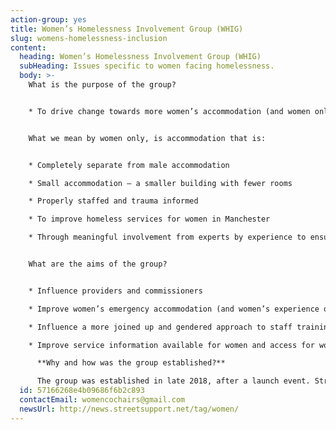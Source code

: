 ```yaml
---
action-group: yes
title: Women’s Homelessness Involvement Group (WHIG)
slug: womens-homelessness-inclusion
content:
  heading: Women’s Homelessness Involvement Group (WHIG)
  subHeading: Issues specific to women facing homelessness.
  body: >-
    What is the purpose of the group?


    * To drive change towards more women’s accommodation (and women only accommodation). 


    What we mean by women only, is accommodation that is:


    * Completely separate from male accommodation

    * Small accommodation – a smaller building with fewer rooms

    * Properly staffed and trauma informed

    * To improve homeless services for women in Manchester

    * Through meaningful involvement from experts by experience to ensure women’s voices are heard, listened to and acted on by services and decision makers


    What are the aims of the group?


    * Influence providers and commissioners

    * Improve women’s emergency accommodation (and women’s experience of this)

    * Influence a more joined up and gendered approach to staff training and workplace practices

    * Improve service information available for women and access for women

      **Why and how was the group established?**

      The group was established in late 2018, after a launch event. Street Support and Manchester Homelessness Partnership (MHP) set-up the group, because they felt that there was a need for something for women. The launch event held last in 2018 brought together about 100 women, this was coordinated by Street Support and co-facilitated by them and Eve Holt. From this the women said that they wanted a women’s homelessness action group and this was taken forward by MASH and Riverside for the first few meetings.
  id: 57166268e4b09686f6b2c893
  contactEmail: womencochairs@gmail.com
  newsUrl: http://news.streetsupport.net/tag/women/
---
```

